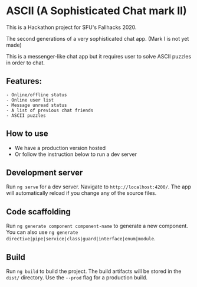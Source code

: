 # ASCII (A Sophisticated Chat mark II)
This is a Hackathon project for SFU's Fallhacks 2020.

The second generations of a very sophisticated chat app. (Mark I is not yet made)

This is a messenger-like chat app but it requires user to solve ASCII puzzles in order to chat.

## Features:
    - Online/offline status
    - Online user list
    - Message unread status
    - A list of previous chat friends
    - ASCII puzzles

## How to use
- We have a production version hosted
- Or follow the instruction below to run a dev server

## Development server

Run `ng serve` for a dev server. Navigate to `http://localhost:4200/`. The app will automatically reload if you change any of the source files.

## Code scaffolding

Run `ng generate component component-name` to generate a new component. You can also use `ng generate directive|pipe|service|class|guard|interface|enum|module`.

## Build

Run `ng build` to build the project. The build artifacts will be stored in the `dist/` directory. Use the `--prod` flag for a production build.


